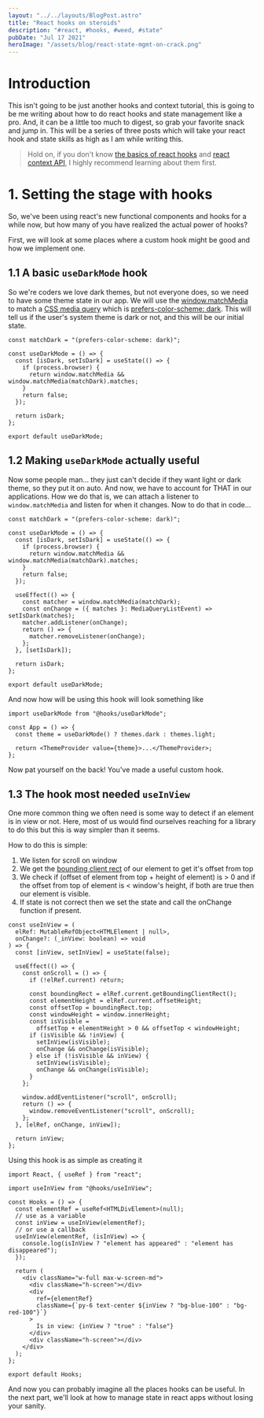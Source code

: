 ```yaml
---
layout: "../../layouts/BlogPost.astro"
title: "React hooks on steroids"
description: "#react, #hooks, #weed, #state"
pubDate: "Jul 17 2021"
heroImage: "/assets/blog/react-state-mgmt-on-crack.png"
---
```


# Introduction

This isn't going to be just another hooks and context tutorial, this is going to be me writing about how to do react hooks and state management like a pro. And, it can be a little too much to digest, so grab your favorite snack and jump in.
This will be a series of three posts which will take your react hook and state skills as high as I am while writing this.

> Hold on, if you don't know [the basics of react hooks](https://reactjs.org/docs/hooks-overview.html) and [react context API](https://reactjs.org/docs/context.html), I highly recommend learning about them first.

# 1. Setting the stage with hooks

So, we've been using react's new functional components and hooks for a while now, but how many of you have realized the actual power of hooks?

First, we will look at some places where a custom hook might be good and how we implement one.

## 1.1 A basic `useDarkMode` hook

So we're coders we love dark themes, but not everyone does, so we need to have some theme state in our app.
We will use the [window.matchMedia](https://developer.mozilla.org/en-US/docs/Web/API/Window/matchMedia) to match a [CSS media query](https://developer.mozilla.org/en-US/docs/Web/CSS/Media_Queries/Using_media_queries) which is [prefers-color-scheme: dark](https://developer.mozilla.org/en-US/docs/Web/CSS/@media/prefers-color-scheme). This will tell us if the user's system theme is dark or not, and this will be our initial state.

```tsx
const matchDark = "(prefers-color-scheme: dark)";

const useDarkMode = () => {
  const [isDark, setIsDark] = useState(() => {
    if (process.browser) {
      return window.matchMedia && window.matchMedia(matchDark).matches;
    }
    return false;
  });

  return isDark;
};

export default useDarkMode;
```

## 1.2 Making `useDarkMode` actually useful

Now some people man… they just can't decide if they want light or dark theme, so they put it on auto. And now, we have to account for THAT in our applications.
How we do that is, we can attach a listener to `window.matchMedia` and listen for when it changes.
Now to do that in code…

```tsx
const matchDark = "(prefers-color-scheme: dark)";

const useDarkMode = () => {
  const [isDark, setIsDark] = useState(() => {
    if (process.browser) {
      return window.matchMedia && window.matchMedia(matchDark).matches;
    }
    return false;
  });

  useEffect(() => {
    const matcher = window.matchMedia(matchDark);
    const onChange = ({ matches }: MediaQueryListEvent) => setIsDark(matches);
    matcher.addListener(onChange);
    return () => {
      matcher.removeListener(onChange);
    };
  }, [setIsDark]);

  return isDark;
};

export default useDarkMode;
```

And now how will be using this hook will look something like

```tsx
import useDarkMode from "@hooks/useDarkMode";

const App = () => {
  const theme = useDarkMode() ? themes.dark : themes.light;

  return <ThemeProvider value={theme}>...</ThemeProvider>;
};
```

Now pat yourself on the back! You've made a useful custom hook.

## 1.3 The hook most needed `useInView`

One more common thing we often need is some way to detect if an element is in view or not. Here, most of us would find ourselves reaching for a library to do this but this is way simpler than it seems.

How to do this is simple:

1. We listen for scroll on window
2. We get the [bounding client rect](https://developer.mozilla.org/en-US/docs/Web/API/Element/getBoundingClientRect) of our element to get it's offset from top
3. We check if (offset of element from top + height of element) is > 0 and if the offset from top of element is < window's height, if both are true then our element is visible.
4. If state is not correct then we set the state and call the onChange function if present.

```tsx
const useInView = (
  elRef: MutableRefObject<HTMLElement | null>,
  onChange?: (_inView: boolean) => void
) => {
  const [inView, setInView] = useState(false);

  useEffect(() => {
    const onScroll = () => {
      if (!elRef.current) return;

      const boundingRect = elRef.current.getBoundingClientRect();
      const elementHeight = elRef.current.offsetHeight;
      const offsetTop = boundingRect.top;
      const windowHeight = window.innerHeight;
      const isVisible =
        offsetTop + elementHeight > 0 && offsetTop < windowHeight;
      if (isVisible && !inView) {
        setInView(isVisible);
        onChange && onChange(isVisible);
      } else if (!isVisible && inView) {
        setInView(isVisible);
        onChange && onChange(isVisible);
      }
    };

    window.addEventListener("scroll", onScroll);
    return () => {
      window.removeEventListener("scroll", onScroll);
    };
  }, [elRef, onChange, inView]);

  return inView;
};
```

Using this hook is as simple as creating it

```tsx
import React, { useRef } from "react";

import useInView from "@hooks/useInView";

const Hooks = () => {
  const elementRef = useRef<HTMLDivElement>(null);
  // use as a variable
  const inView = useInView(elementRef);
  // or use a callback
  useInView(elementRef, (isInView) => {
    console.log(isInView ? "element has appeared" : "element has disappeared");
  });

  return (
    <div className="w-full max-w-screen-md">
      <div className="h-screen"></div>
      <div
        ref={elementRef}
        className={`py-6 text-center ${inView ? "bg-blue-100" : "bg-red-100"}`}
      >
        Is in view: {inView ? "true" : "false"}
      </div>
      <div className="h-screen"></div>
    </div>
  );
};

export default Hooks;
```

And now you can probably imagine all the places hooks can be useful. In the next part, we'll look at how to manage state in react apps without losing your sanity.
